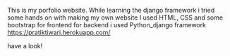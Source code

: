 This is my porfolio website. While learning the django framework i tried some hands on with making my own website
I used HTML, CSS and some bootstrap for frontend
for backend i used Python_django framework
https://pratiktiwari.herokuapp.com/

have a look!

